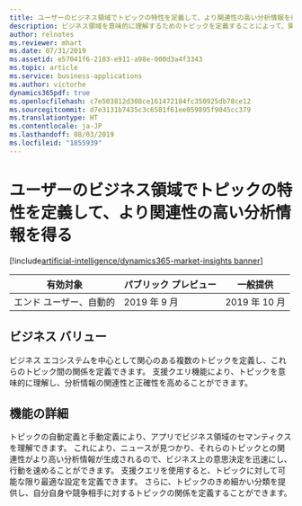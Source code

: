 ```yaml
---
title: ユーザーのビジネス領域でトピックの特性を定義して、より関連性の高い分析情報を得る
description: ビジネス領域を意味的に理解するためのトピックを定義することによって、関連する分析情報を生成して監督します。
author: relnotes
ms.reviewer: mhart
ms.date: 07/31/2019
ms.assetid: e57041f6-2183-e911-a98e-000d3a4f3343
ms.topic: article
ms.service: business-applications
ms.author: victorhe
dynamics365pdf: true
ms.openlocfilehash: c7e503812d308ce161472184fc350925db78ce12
ms.sourcegitcommit: d7e3131b7435c3c6581f61ee059895f9045cc379
ms.translationtype: HT
ms.contentlocale: ja-JP
ms.lasthandoff: 08/03/2019
ms.locfileid: "1855939"
---
```

# <a name="get-more-relevant-insights-by-defining-topic-characteristics-in-a-users-business-universe"></a>ユーザーのビジネス領域でトピックの特性を定義して、より関連性の高い分析情報を得る
[!include[artificial-intelligence/dynamics365-market-insights banner](../includes/artificial-intelligence/dynamics365-market-insights.md)]

| 有効対象    |  パブリック プレビュー | 一般提供 | 
| ---------- | ---------- |---------- |
|エンド ユーザー、自動的|2019 年 9 月| 2019 年 10 月|


## <a name="business-value"></a>ビジネス バリュー
<!-- bv start -->
ビジネス エコシステムを中心として関心のある複数のトピックを定義し、これらのトピック間の関係を定義できます。 支援クエリ機能により、トピックを意味的に理解し、分析情報の関連性と正確性を高めることができます。
<!-- bv end -->



## <a name="feature-details"></a>機能の詳細
<!--feature detail start -->
トピックの自動定義と手動定義により、アプリでビジネス領域のセマンティクスを理解できます。 これにより、ニュースが見つかり、それらのトピックとの関連性がより高い分析情報が生成されるので、ビジネス上の意思決定を迅速にし、行動を速めることができます。 支援クエリを使用すると、トピックに対して可能な限り最適な設定を定義できます。 さらに、トピックのきめ細かい分類を提供し、自分自身や競争相手に対するトピックの関係を定義することができます。
<!--feature detail end -->











